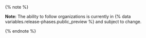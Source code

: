 {% note %}

**Note:** The ability to follow organizations is currently in {% data variables.release-phases.public_preview %} and subject to change.

{% endnote %}
